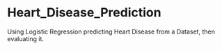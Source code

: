 # Heart_Disease_Prediction
Using Logistic Regression predicting Heart Disease from a Dataset, then evaluating it.
